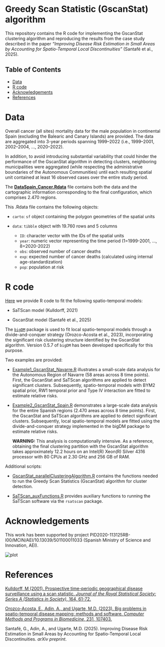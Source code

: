 # Greedy Scan Statistic (GscanStat) algorithm

This repository contains the R code for implementing the GscanStat clustering algorithm and reproducing the results from the case study described in the paper *“Improving Disease Risk Estimation in Small Areas by Accounting for Spatio-Temporal Local Discontinuities”* (Santafé et al., 2025).

## Table of Contents

-   [Data](#data)
-   [R code](#r-code)
-   [Acknowledgements](#Acknowledgements)
-   [References](#References)

# Data

Overall cancer (all sites) mortality data for the male population in continental Spain (excluding the Balearic and Canary Islands) are provided. The data are aggregated into 3-year periods spanning 1999–2022 (i.e., 1999–2001, 2002–2004, …, 2020–2022).

In addition, to avoid introducing substantial variability that could hinder the performance of the GscanStat algorithm in detecting clusters, neighboring municipalities were aggregated (while respecting the administrative boundaries of the Autonomous Communities) until each resulting spatial unit contained at least 16 observed cases over the entire study period.

The [**DataSpain_Cancer.Rdata**](https://github.com/spatialstatisticsupna/GscanStat/blob/master/Data/DataSpain_Cancer.Rdata) file contains both the data and the cartographic information corresponding to the final configuration, which comprises 2.470 regions.

This .Rdata file contains the following objects:

-   `carto`: `sf` object containing the polygon geometries of the spatial units

-   `data`: `tibble` object with 19.760 rows and 5 columns

    -   `ID`: character vector with the IDs of the spatial units
    -   `year`: numeric vector representing the time period (1=1999-2001, ..., 8=2020-2022)
    -   `obs`: observed number of cancer deaths
    -   `exp`: expected number of cancer deaths (calculated using internal age-standardization)
    -   `pop`: population at risk

# R code

[Here](https://github.com/spatialstatisticsupna/GscanStat/tree/main/R) we provide R code to fit the following spatio-temporal models:

-   SaTScan model (Kulldorff, 2021)

-   GscanStat model (Santafé et al., 2025)

The [`bigDM`](https://github.com/spatialstatisticsupna/bigDM) package is used to fit local spatio-temporal models through a divide-and-conquer strategy (Orozco-Acosta et al., 2023), incorporating the significant risk clustering structure identified by the GscanStat algorithm. Version 0.5.7 of `bigDM` has been developed specifically for this purpose.

Two examples are provided:

-   [Example1_GscanStat_Navarre.R](https://github.com/spatialstatisticsupna/GscanStat/tree/main/R/Example1_GscanStat_Navarre.R) illustrates a small-scale data analysis for the Autonomous Region of Navarre (58 areas across 8 time points). First, the GscanStat and SaTScan algorithms are applied to detect significant clusters. Subsequently, spatio-temporal models with BYM2 spatial prior, RW1 temporal prior and Type IV interaction are fitted to estimate relative risks.

-   [Example2_GscanStat_Spain.R](https://github.com/spatialstatisticsupna/GscanStat/tree/main/R/Example2_GscanStat_Spain.R) demonstrates a large-scale data analysis for the entire Spanish regions (2.470 areas across 8 time points). First, the GscanStat and SaTScan algorithms are applied to detect significant clusters. Subsequently, local spatio-temporal models are fitted using the divide-and-conquer strategy implemented in the bigDM package to estimate relative risks.

    **WARNING:** This analysis is computationally intensive. As a reference, obtaining the final clustering partition with the GscanStat algorithm takes approximately 12.2 hours on an Intel(R) Xeon(R) Silver 4316 processor with 80 CPUs at 2.30 GHz and 256 GB of RAM.

Additional scripts:

-   [GscanStat_parallelClusteringAlgorithm.R](https://github.com/spatialstatisticsupna/GscanStat/tree/main/R/GscanStat_parallelClusteringAlgorithm.R) contains the functions needed to run the Greedy Scan Statistics (GscanStat) algorithm for cluster detection.

-   [SaTScan_auxFunctions.R](https://github.com/spatialstatisticsupna/GscanStat/tree/main/R/SaTScan_auxFunctions.R) provides auxiliary functions to running the SaTScan software via the `rsatscan` package.

# Acknowledgements

This work has been supported by project PID2020-113125RB-I00/MCIN/AEI/10.13039/501100011033 (Spanish Ministry of Science and Innovation, AEI).

![plot](https://github.com/spatialstatisticsupna/GscanStat/tree/main/miciu-aei.png)

# References

[Kulldorff, M (2001). Prospective time-periodic geographical disease surveillance using a scan statistic. *Journal of the Royal Statistical Society: Series A (Statistics in Society)*, 164, 61-72.](https://www.jstor.org/stable/pdf/2680534)

[Orozco-Acosta, E., Adin, A., and Ugarte, M.D. (2023). Big problems in spatio-temporal disease mapping: methods and software. *Computer Methods and Programs in Biomedicine*, 231, 107403.](https://doi.org/10.1016/j.cmpb.2023.107403)

Santafé, G., Adin, A., and Ugarte, M.D. (2025). Improving Disease Risk Estimation in Small Areas by Accounting for Spatio-Temporal Local Discontinuities. *arXiv preprint*.
